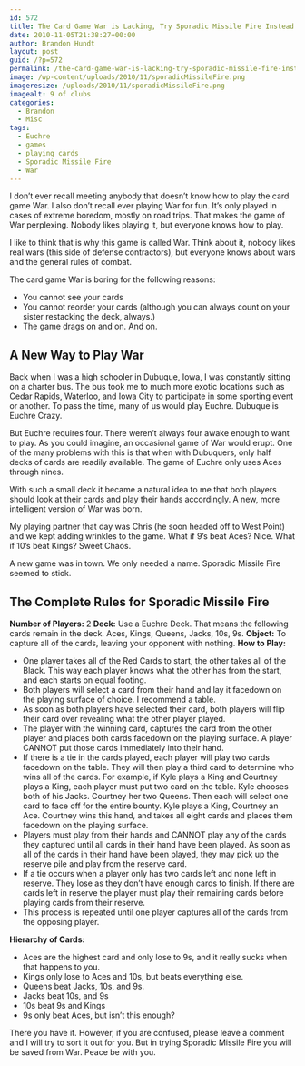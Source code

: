 ```yaml
---
id: 572
title: The Card Game War is Lacking, Try Sporadic Missile Fire Instead
date: 2010-11-05T21:38:27+00:00
author: Brandon Hundt
layout: post
guid: /?p=572
permalink: /the-card-game-war-is-lacking-try-sporadic-missile-fire-instead/
image: /wp-content/uploads/2010/11/sporadicMissileFire.png
imageresize: /uploads/2010/11/sporadicMissileFire.png
imagealt: 9 of clubs
categories:
  - Brandon
  - Misc
tags:
  - Euchre
  - games
  - playing cards
  - Sporadic Missile Fire
  - War
---
```

I don’t ever recall meeting anybody that doesn’t know how to play the card game War. I also don’t recall ever playing War for fun. It’s only played in cases of extreme boredom, mostly on road trips. That makes the game of War perplexing. Nobody likes playing it, but everyone knows how to play.<!--more-->

I like to think that is why this game is called War. Think about it, nobody likes real wars (this side of defense contractors), but everyone knows about wars and the general rules of combat.

The card game War is boring for the following reasons:

  * You cannot see your cards
  * You cannot reorder your cards (although you can always count on your sister restacking the deck, always.)
  * The game drags on and on. And on.

## A New Way to Play War

Back when I was a high schooler in Dubuque, Iowa, I was constantly sitting on a charter bus. The bus took me to much more exotic locations such as Cedar Rapids, Waterloo, and Iowa City to participate in some sporting event or another. To pass the time, many of us would play Euchre. Dubuque is Euchre Crazy.

But Euchre requires four. There weren’t always four awake enough to want to play. As you could imagine, an occasional game of War would erupt. One of the many problems with this is that when with Dubuquers, only half decks of cards are readily available. The game of Euchre only uses Aces through nines.

With such a small deck it became a natural idea to me that both players should look at their cards and play their hands accordingly. A new, more intelligent version of War was born.

My playing partner that day was Chris (he soon headed off to West Point) and we kept adding wrinkles to the game. What if 9’s beat Aces? Nice. What if 10’s beat Kings? Sweet Chaos.

A new game was in town. We only needed a name. Sporadic Missile Fire seemed to stick.

## The Complete Rules for Sporadic Missile Fire

**Number of Players:** 2
**Deck:** Use a Euchre Deck. That means the following cards remain in the deck. Aces, Kings, Queens, Jacks, 10s, 9s.
**Object:** To capture all of the cards, leaving your opponent with nothing.
**How to Play:**

  * One player takes all of the Red Cards to start, the other takes all of the Black. This way each player knows what the other has from the start, and each starts on equal footing.
  * Both players will select a card from their hand and lay it facedown on the playing surface of choice. I recommend a table.
  * As soon as both players have selected their card, both players will flip their card over revealing what the other player played.
  * The player with the winning card, captures the card from the other player and places both cards facedown on the playing surface. A player CANNOT put those cards immediately into their hand.
  * If there is a tie in the cards played, each player will play two cards facedown on the table. They will then play a third card to determine who wins all of the cards. For example, if Kyle plays a King and Courtney plays a King, each player must put two card on the table. Kyle chooses both of his Jacks. Courtney her two Queens. Then each will select one card to face off for the entire bounty. Kyle plays a King, Courtney an Ace. Courtney wins this hand, and takes all eight cards and places them facedown on the playing surface.
  * Players must play from their hands and CANNOT play any of the cards they captured until all cards in their hand have been played. As soon as all of the cards in their hand have been played, they may pick up the reserve pile and play from the reserve card.
  * If a tie occurs when a player only has two cards left and none left in reserve. They lose as they don’t have enough cards to finish. If there are cards left in reserve the player must play their remaining cards before playing cards from their reserve.
  * This process is repeated until one player captures all of the cards from the opposing player.

**Hierarchy of Cards:**

  * Aces are the highest card and only lose to 9s, and it really sucks when that happens to you.
  * Kings only lose to Aces and 10s, but beats everything else.
  * Queens beat Jacks, 10s, and 9s.
  * Jacks beat 10s, and 9s
  * 10s beat 9s and Kings
  * 9s only beat Aces, but isn’t this enough?

There you have it. However, if you are confused, please leave a comment and I will try to sort it out for you. But in trying Sporadic Missile Fire you will be saved from War. Peace be with you.
